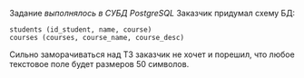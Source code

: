 Задание *выполнялось в СУБД PostgreSQL* 
Заказчик придумал схему БД:  
```
students (id_student, name, course)
courses (courses, course_name, course_desc)
```  
Сильно заморачиваться над ТЗ заказчик не хочет и порешил, что любое текстовое поле будет размеров 50 символов.
